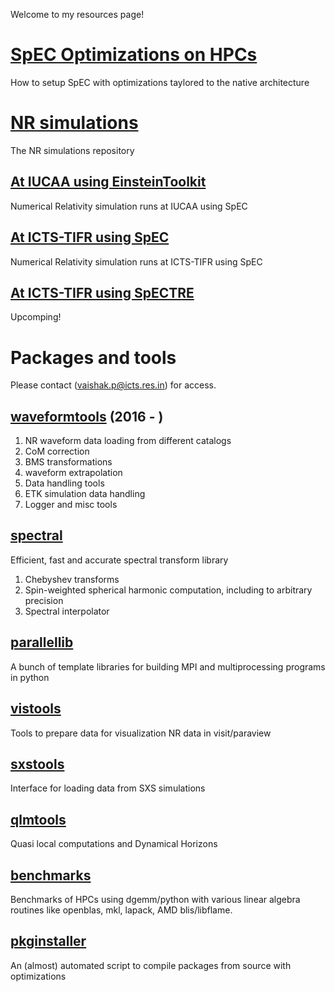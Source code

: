 
Welcome to my resources page!


# [SpEC Optimizations on HPCs](spec_optimizations/optimizations.md)
How to setup SpEC with optimizations taylored to the native architecture

# [NR simulations](https://github.com/vaishakp/nrsimulations/tree/main)
The NR simulations repository 

## [At IUCAA using EinsteinToolkit](https://github.com/vaishakp/nrsimulations/blob/1b09c8e3580ef111330a75800bab9a487fa1dad4/IUCAA_sims.md)

Numerical Relativity simulation runs at IUCAA using SpEC

## [At ICTS-TIFR using SpEC](nrsimulations/EccentricAlignedPrecessing.md)
Numerical Relativity simulation runs at ICTS-TIFR using SpEC

## [At ICTS-TIFR using SpECTRE](SpECTRE_sims_ICTS.md)
Upcomping!

# Packages and tools

Please contact (vaishak.p@icts.res.in) for access.


## [waveformtools](https://gitlab.com/vaishakp/waveformtools) (2016 - )
1. NR waveform data loading from different catalogs
2. CoM correction
3. BMS transformations
4. waveform extrapolation
5. Data handling tools
6. ETK simulation data handling
7. Logger and misc tools


## [spectral](https://github.com/vaishakp/spectral)
Efficient, fast and accurate spectral transform library
1. Chebyshev transforms
2. Spin-weighted spherical harmonic computation, including to arbitrary precision
3. Spectral interpolator


## [parallellib](https://github.com/vaishakp/parallellib)
A bunch of template libraries for building MPI and multiprocessing programs in python

## [vistools](https://github.com/vaishakp/vistools)
Tools to prepare data for visualization NR data in visit/paraview

## [sxstools](https://github.com/vaishakp/sxstools)
Interface for loading data from SXS simulations

## [qlmtools](https://github.com/vaishakp/qlmtools)
Quasi local computations and Dynamical Horizons 

## [benchmarks](https://gitlab.com/vaishakp/benchmarks)
Benchmarks of HPCs using dgemm/python with various linear algebra routines like openblas, mkl, lapack, AMD blis/libflame.

## [pkginstaller](https://gitlab.com/vaishakp/pkginstaller)
An (almost) automated script to compile packages from source with optimizations
